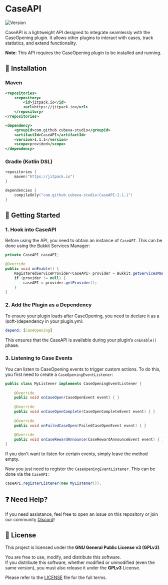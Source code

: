 # CaseAPI

![Version](https://img.shields.io/badge/version-1.1.1-blue)

CaseAPI is a lightweight API designed to integrate seamlessly with the CaseOpening plugin. It allows other plugins to interact with cases, track statistics, and extend functionality.

**Note**: This API requires the CaseOpening plugin to be installed and running.

## 🔧 Installation

### **Maven**
```xml
<repositories>
    <repository>
        <id>jitpack.io</id>
        <url>https://jitpack.io</url>
    </repository>
</repositories>

<dependency>
    <groupId>com.github.cubexa-studio</groupId>
    <artifactId>CaseAPI</artifactId>
    <version>1.1.1</version>
    <scope>provided</scope>
</dependency>
```

### **Gradle (Kotlin DSL)**
```kotlin
repositories {
    maven("https://jitpack.io")
}

dependencies {
    compileOnly("com.github.cubexa-studio:CaseAPI:1.1.1")
}
```

## 🚀 Getting Started

### **1. Hook into CaseAPI**
Before using the API, you need to obtain an instance of `CaseAPI`. This can be done using the Bukkit Services Manager:

```java
private CaseAPI caseAPI;

@Override
public void onEnable() {
    RegisteredServiceProvider<CaseAPI> provider = Bukkit.getServicesManager().getRegistration(CaseAPI.class);
    if (provider != null) {
        caseAPI = provider.getProvider();
    }
}
```

### **2. Add the Plugin as a Dependency**
To ensure your plugin loads after CaseOpening, you need to declare it as a (soft-)dependency in your plugin.yml:

```yaml
depend: [CaseOpening]
```

This ensures that the CaseAPI is available during your plugin’s `onEnable()` phase.

### **3. Listening to Case Events**
You can listen to CaseOpening events to trigger custom actions. To do this, you first need to create a `CaseOpeningEventListener`:

```java
public class MyListener implements CaseOpeningEventListener {
    
    @Override
    public void onCaseOpen(CaseOpenEvent event) { }
    
    @Override
    public void onCaseOpenComplete(CaseOpenCompleteEvent event) { }
    
    @Override
    public void onFailedCaseOpen(FailedCaseOpenEvent event) { }
    
    @Override
    public void onCaseRewardAnnounce(CaseRewardAnnounceEvent event) { }
}
```

If you don't want to listen for certain events, simply leave the method empty.

Now you just need to register the `CaseOpeningEventListener`. This can be done via the `CaseAPI`:

```java
caseAPI.registerListener(new MyListener());
```

## ❓ Need Help?
If you need assistance, feel free to open an issue on this repository or join our community [Discord](https://discord.com/invite/BKsZxh4D6W)!

## 📝 License

This project is licensed under the **GNU General Public License v3 (GPLv3)**.

You are free to use, modify, and distribute this software.  
If you distribute this software, whether modified or unmodified (even the same version), you must also release it under the **GPLv3** License.

Please refer to the [LICENSE](./LICENSE) file for the full terms.